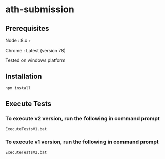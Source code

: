 # ath-submission

## Prerequisites

Node : 8.x + 

Chrome : Latest (version 78)

Tested on windows platform

## Installation

```npm install```


## Execute Tests

### To execute v2 version, run the following in command prompt 

```ExecuteTestsV1.bat```



### To execute v1 version, run the following in command prompt 

```ExecuteTestsV2.bat```


